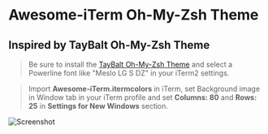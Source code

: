 # Awesome-iTerm Oh-My-Zsh Theme

## Inspired by TayBalt Oh-My-Zsh Theme

> Be sure to install the [TayBalt Oh-My-Zsh Theme](https://github.com/taylorotwell/shell) and select a Powerline font like "Meslo LG S DZ" in your iTerm2 settings.

> Import **Awesome-iTerm.itermcolors** in iTerm, set Background image in Window tab in your iTerm profile and set **Columns: 80** and **Rows: 25** in **Settings for New Windows** section.

![Screenshot](http://i.imgur.com/1uRxBNU.png)